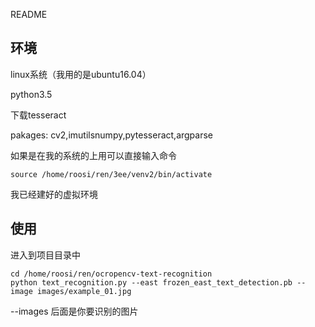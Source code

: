 README

## 环境

linux系统（我用的是ubuntu16.04）

python3.5

下载tesseract

pakages: cv2,imutilsnumpy,pytesseract,argparse

如果是在我的系统的上用可以直接输入命令

```
source /home/roosi/ren/3ee/venv2/bin/activate
```

我已经建好的虚拟环境

## 使用

进入到项目目录中

```
cd /home/roosi/ren/ocropencv-text-recognition
python text_recognition.py --east frozen_east_text_detection.pb --image images/example_01.jpg
```

--images 后面是你要识别的图片

